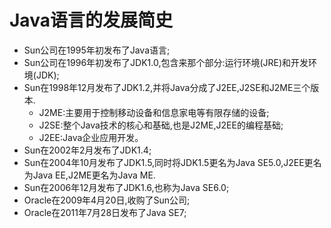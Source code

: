 # Java语言的发展简史
* Sun公司在1995年初发布了Java语言;
* Sun公司在1996年初发布了JDK1.0,包含来那个部分:运行环境(JRE)和开发环境(JDK);
* Sun在1998年12月发布了JDK1.2,并将Java分成了J2EE,J2SE和J2ME三个版本.
    * J2ME:主要用于控制移动设备和信息家电等有限存储的设备;
    * J2SE:整个Java技术的核心和基础,也是J2ME,J2EE的编程基础;
    * J2EE:Java企业应用开发。
* Sun在2002年2月发布了JDK1.4;
* Sun在2004年10月发布了JDK1.5,同时将JDK1.5更名为Java SE5.0,J2EE更名为Java EE,J2ME更名为Java ME.
* Sun在2006年12月发布了JDK1.6,也称为Java SE6.0;
* Oracle在2009年4月20日,收购了Sun公司;
* Oracle在2011年7月28日发布了Java SE7;